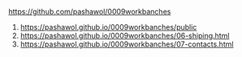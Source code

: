 
<https://github.com/pashawol/0009workbanches>
1. <https://pashawol.github.io/0009workbanches/public>
1. <https://pashawol.github.io/0009workbanches/06-shiping.html>
1. <https://pashawol.github.io/0009workbanches/07-contacts.html>